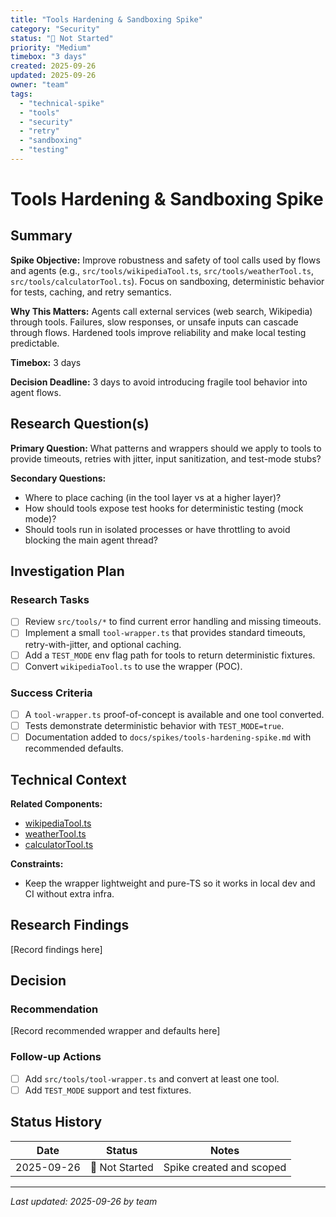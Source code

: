 ```yaml
---
title: "Tools Hardening & Sandboxing Spike"
category: "Security"
status: "🔴 Not Started"
priority: "Medium"
timebox: "3 days"
created: 2025-09-26
updated: 2025-09-26
owner: "team"
tags:
  - "technical-spike"
  - "tools"
  - "security"
  - "retry"
  - "sandboxing"
  - "testing"
---
```


# Tools Hardening & Sandboxing Spike

## Summary

**Spike Objective:** Improve robustness and safety of tool calls used by flows and agents (e.g., `src/tools/wikipediaTool.ts`, `src/tools/weatherTool.ts`, `src/tools/calculatorTool.ts`). Focus on sandboxing, deterministic behavior for tests, caching, and retry semantics.

**Why This Matters:** Agents call external services (web search, Wikipedia) through tools. Failures, slow responses, or unsafe inputs can cascade through flows. Hardened tools improve reliability and make local testing predictable.

**Timebox:** 3 days

**Decision Deadline:** 3 days to avoid introducing fragile tool behavior into agent flows.

## Research Question(s)

**Primary Question:** What patterns and wrappers should we apply to tools to provide timeouts, retries with jitter, input sanitization, and test-mode stubs?

**Secondary Questions:**

- Where to place caching (in the tool layer vs at a higher layer)?
- How should tools expose test hooks for deterministic testing (mock mode)?
- Should tools run in isolated processes or have throttling to avoid blocking the main agent thread?

## Investigation Plan

### Research Tasks

- [ ] Review `src/tools/*` to find current error handling and missing timeouts.
- [ ] Implement a small `tool-wrapper.ts` that provides standard timeouts, retry-with-jitter, and optional caching.
- [ ] Add a `TEST_MODE` env flag path for tools to return deterministic fixtures.
- [ ] Convert `wikipediaTool.ts` to use the wrapper (POC).

### Success Criteria

- [ ] A `tool-wrapper.ts` proof-of-concept is available and one tool converted.
- [ ] Tests demonstrate deterministic behavior with `TEST_MODE=true`.
- [ ] Documentation added to `docs/spikes/tools-hardening-spike.md` with recommended defaults.

## Technical Context
**Related Components:**

- [wikipediaTool.ts](../../src/tools/wikipediaTool.ts)
- [weatherTool.ts](../../src/tools/weatherTool.ts)
- [calculatorTool.ts](../../src/tools/calculatorTool.ts)

**Constraints:**

- Keep the wrapper lightweight and pure-TS so it works in local dev and CI without extra infra.

## Research Findings

[Record findings here]

## Decision

### Recommendation
[Record recommended wrapper and defaults here]

### Follow-up Actions

- [ ] Add `src/tools/tool-wrapper.ts` and convert at least one tool.
- [ ] Add `TEST_MODE` support and test fixtures.

## Status History

| Date | Status | Notes |
| ---- | ------ | ----- |
| 2025-09-26 | 🔴 Not Started | Spike created and scoped |

---

_Last updated: 2025-09-26 by team_

